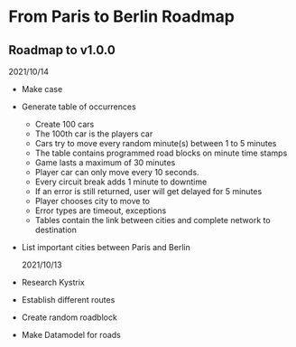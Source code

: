 # From Paris to Berlin Roadmap

## Roadmap to v1.0.0

2021/10/14
- Make case
- Generate table of occurrences
  - Create 100 cars
  - The 100th car is the players car
  - Cars try to move every random minute(s) between 1 to 5 minutes
  - The table contains programmed road blocks on minute time stamps
  - Game lasts a maximum of 30 minutes
  - Player car can only move every 10 seconds.
  - Every circuit break adds 1 minute to downtime
  - If an error is still returned, user will get delayed for 5 minutes
  - Player chooses city to move to
  - Error types are timeout, exceptions
  - Tables contain the link between cities and complete network to destination
- List important cities between Paris and Berlin

  2021/10/13
- Research Kystrix

- Establish different routes
- Create random roadblock
- Make Datamodel for roads